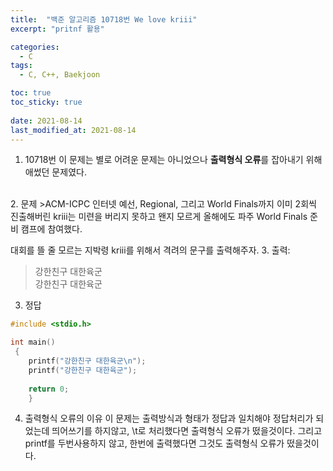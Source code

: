 ```yaml
---
title:  "백준 알고리즘 10718번 We love kriii"
excerpt: "pritnf 활용"

categories:
  - C
tags:
  - C, C++, Baekjoon

toc: true
toc_sticky: true
 
date: 2021-08-14
last_modified_at: 2021-08-14
---
```


1. 10718번
이 문제는 별로 어려운 문제는 아니었으나 **출력형식 오류**를 잡아내기 위해 애썼던 문제였다.
<br> 
2. 문제 
>ACM-ICPC 인터넷 예선, Regional, 그리고 World Finals까지 이미 2회씩 진출해버린 kriii는 미련을 버리지 못하고 왠지 모르게 올해에도 파주 World Finals 준비 캠프에 참여했다.

대회를 뜰 줄 모르는 지박령 kriii를 위해서 격려의 문구를 출력해주자.
3. 출력: 
>강한친구 대한육군<BR>강한친구 대한육군
3. 정답
```C
#include <stdio.h>

int main() 
 {
	printf("강한친구 대한육군\n");
	printf("강한친구 대한육군");
	
	return 0;
	}
  ```

4. 출력형식 오류의 이유
이 문제는 출력방식과 형태가 정답과 일치해야 정답처리가 되었는데 띄어쓰기를 하지않고, \t로 처리했다면 출력형식 오류가 떴을것이다. 그리고 printf를 두번사용하지 않고, 한번에 출력했다면 그것도 출력형식 오류가 떴을것이다.